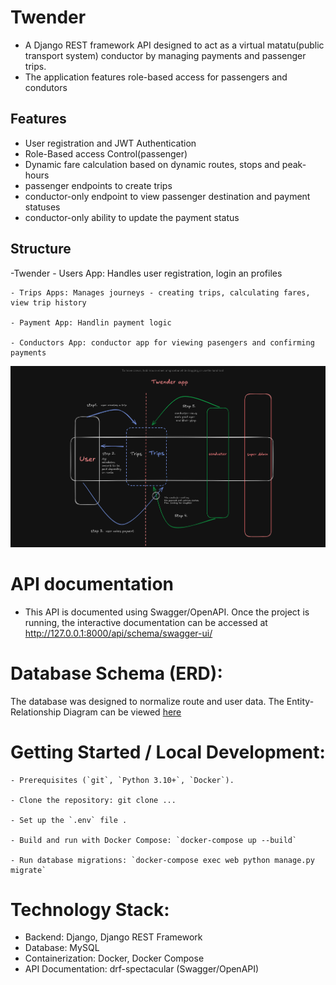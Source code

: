 # Twender
- A Django REST framework API designed to act as a virtual matatu(public transport system) conductor by managing payments and passenger trips.
- The application features role-based access for passengers and condutors

## Features
- User registration and JWT Authentication
- Role-Based access Control(passenger)
- Dynamic fare calculation based on dynamic routes, stops and peak-hours
- passenger endpoints to create trips
- conductor-only endpoint to view passenger destination and payment statuses
- conductor-only ability to update the payment status

## Structure
-Twender
    - Users App: Handles user registration, login an profiles

    - Trips Apps: Manages journeys - creating trips, calculating fares, view trip history

    - Payment App: Handlin payment logic
    
    - Conductors App: conductor app for viewing pasengers and confirming payments
![Twender-User-flow.png](Twender-User-flow.png)


# API documentation
- This API is documented using Swagger/OpenAPI. Once the project is running, the interactive documentation can be accessed at http://127.0.0.1:8000/api/schema/swagger-ui/

# Database Schema (ERD):
The database was designed to normalize route and user data. The Entity-Relationship Diagram can be viewed [here](https://drive.google.com/file/d/1TQM27c3QBKhCLC-oX_obyzpiyrLpI4F3/view?usp=drive_link)


# Getting Started / Local Development:

    - Prerequisites (`git`, `Python 3.10+`, `Docker`).

    - Clone the repository: git clone ...

    - Set up the `.env` file .

    - Build and run with Docker Compose: `docker-compose up --build`

    - Run database migrations: `docker-compose exec web python manage.py migrate`
# Technology Stack:

 - Backend: Django, Django REST Framework
 - Database: MySQL
 - Containerization: Docker, Docker Compose
 - API Documentation: drf-spectacular (Swagger/OpenAPI)
